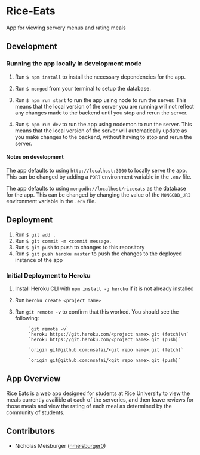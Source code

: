 # Rice-Eats
App for viewing servery menus and rating meals

## Development 

### Running the app locally in development mode

1. Run `$ npm install` to install the necessary dependencies for the app.

2. Run `$ mongod` from your terminal to setup the database.

3. Run `$ npm run start` to run the app using node to run the server. This means that the local version of the server you are running will not reflect any changes made to the backend until you stop and rerun the server.

4. Run `$ npm run dev` to run the app using nodemon to run the server. This means that the local version of the server will automatically update as you make changes to the backend, without having to stop and rerun the server.

#### Notes on development
The app defaults to using `http://localhost:3000` to locally serve the app. This can be changed by adding a `PORT` environment variable in the `.env` file.

The app defaults to using `mongodb://localhost/riceeats` as the database for the app. This can be changed by changing the value of the `MONGODB_URI` environment variable in the `.env` file.

## Deployment

1. Run `$ git add .`
2. Run `$ git commit -m <commit message.`
3. Run `$ git push` to push to changes to this repository
4. Run `$ git push heroku master` to push the changes to the deployed instance of the app

### Initial Deployment to Heroku

1. Install Heroku CLI with `npm install -g heroku` if it is not already installed
2. Run `heroku create <project name>`
3. Run `git remote -v` to confirm that this worked. You should see the following:
            
            `git remote -v`
            `heroku https://git.heroku.com/<project name>.git (fetch)\n`
            `heroku https://git.heroku.com/<project name>.git (push)`
            
            `origin git@github.com:nsafai/<git repo name>.git (fetch)`
            
            `origin git@github.com:nsafai/<git repo name>.git (push)`

## App Overview
Rice Eats is a web app designed for students at Rice University to view the meals currently availible at each
            of the serveries, and then leave reviews for those meals and view the rating of each meal as
            determined by the community of students.
            
## Contributors
- Nicholas Meisburger ([nmeisburger0](https://github.com/nmeisburger0))
